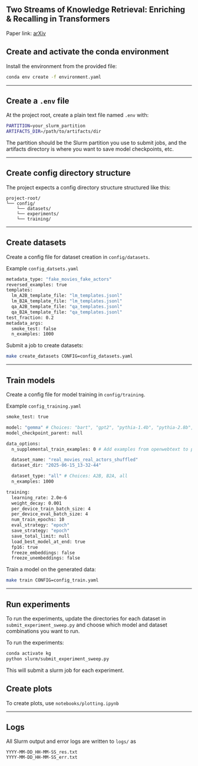 ## Two Streams of Knowledge Retrieval: Enriching & Recalling in Transformers

Paper link: [arXiv](https://arxiv.org/abs/2506.20746)

## Create and activate the conda environment

Install the environment from the provided file:

```bash
conda env create -f environment.yaml
```

---

## Create a `.env` file

At the project root, create a plain text file named `.env` with:

```bash
PARTITION=your_slurm_partition
ARTIFACTS_DIR=/path/to/artifacts/dir
```

The partition should be the Slurm partition you use to submit jobs, and the artifacts directory is where you want to save model checkpoints, etc. 

---

## Create config directory structure

The project expects a config directory structure structured like this:
```text
project-root/
└── config/
    └── datasets/
    └── experiments/    
    └── training/
```
---

## Create datasets

Create a config file for dataset creation in `config/datasets`.

Example `config_datsets.yaml`

```bash
metadata_type: "fake_movies_fake_actors"
reversed_examples: true
templates:
  lm_A2B_template_file: "lm_templates.jsonl"
  lm_B2A_template_file: "lm_templates.jsonl"
  qa_A2B_template_file: "qa_templates.jsonl"
  qa_B2A_template_file: "qa_templates.jsonl"
test_fraction: 0.2
metadata_args:
  smoke_test: false
  n_examples: 1000
```

Submit a job to create datasets:

```bash
make create_datasets CONFIG=config_datasets.yaml
```

---

## Train models

Create a config file for model training in `config/training`.

Example `config_training.yaml`

```bash
smoke_test: true

model: "gemma" # Choices: "bart", "gpt2", "pythia-1.4b", "pythia-2.8b", "gemma", "olmo", "llama3", "gpt2-xl", "gpt2-medium", "gpt2-large"
model_checkpoint_parent: null

data_options:
  n_supplemental_train_examples: 0 # Add examples from openwebtext to prevent catastrophic forgetting. Use 0 to skip.

  dataset_name: "real_movies_real_actors_shuffled"
  dataset_dir: "2025-06-15_13-32-44"

  dataset_type: "all" # Choices: A2B, B2A, all
  n_examples: 1000

training:
  learning_rate: 2.0e-6
  weight_decay: 0.001
  per_device_train_batch_size: 4
  per_device_eval_batch_size: 4
  num_train_epochs: 10
  eval_strategy: "epoch"
  save_strategy: "epoch"
  save_total_limit: null
  load_best_model_at_end: true
  fp16: true
  freeze_embeddings: false
  freeze_unembeddings: false
```

Train a model on the generated data:

```bash
make train CONFIG=config_train.yaml
```

---

## Run experiments

To run the experiments, update the directories for each dataset in `submit_experiment_sweep.py` and choose which model and dataset combinations you want to run.

To run the experiments:

```bash
conda activate kg
python slurm/submit_experiment_sweep.py
```

This will submit a slurm job for each experiment.

## Create plots

To create plots, use `notebooks/plotting.ipynb`

---

## Logs

All Slurm output and error logs are written to `logs/` as

```
YYYY-MM-DD_HH-MM-SS_res.txt
YYYY-MM-DD_HH-MM-SS_err.txt
```
